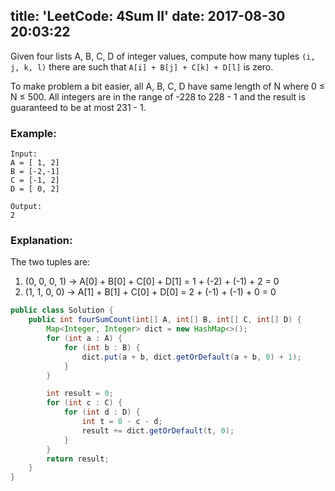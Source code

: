 title: 'LeetCode: 4Sum II'
date: 2017-08-30 20:03:22
---

Given four lists A, B, C, D of integer values, compute how many tuples `(i, j, k, l)` there are such that `A[i] + B[j] + C[k] + D[l]` is zero.

To make problem a bit easier, all A, B, C, D have same length of N where 0 ≤ N ≤ 500. All integers are in the range of -228 to 228 - 1 and the result is guaranteed to be at most 231 - 1.

### Example:
```
Input:
A = [ 1, 2]
B = [-2,-1]
C = [-1, 2]
D = [ 0, 2]

Output:
2
```
### Explanation:
The two tuples are:
1. (0, 0, 0, 1) -> A[0] + B[0] + C[0] + D[1] = 1 + (-2) + (-1) + 2 = 0
2. (1, 1, 0, 0) -> A[1] + B[1] + C[0] + D[0] = 2 + (-1) + (-1) + 0 = 0

```java
public class Solution {
    public int fourSumCount(int[] A, int[] B, int[] C, int[] D) {
        Map<Integer, Integer> dict = new HashMap<>();
        for (int a : A) {
            for (int b : B) {
                dict.put(a + b, dict.getOrDefault(a + b, 0) + 1);
            }
        }

        int result = 0;
        for (int c : C) {
            for (int d : D) {
                int t = 0 - c - d;
                result += dict.getOrDefault(t, 0);
            }
        }
        return result;
    }
}
```
